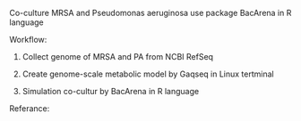 Co-culture MRSA and Pseudomonas aeruginosa use package BacArena in R language

Workflow:
1. Collect genome of MRSA and PA from NCBI RefSeq
2. Create genome-scale metabolic model by Gaqseq in Linux tertminal

3. Simulation co-cultur by BacArena in R language


Referance:






